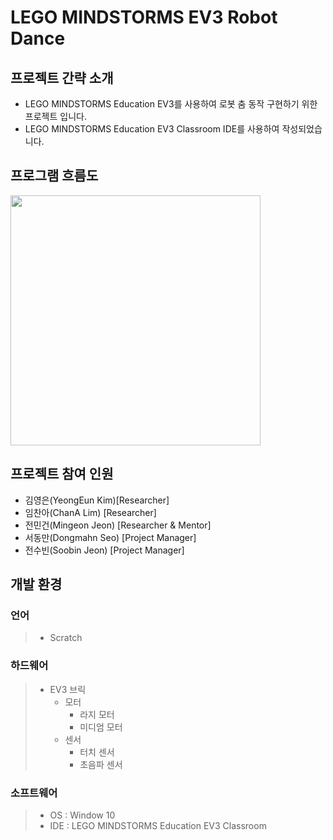 # LEGO MINDSTORMS EV3 Robot Dance
## 프로젝트 간략 소개
- LEGO MINDSTORMS Education EV3를 사용하여 로봇 춤 동작 구현하기 위한 프로젝트 입니다.
- LEGO MINDSTORMS Education EV3 Classroom IDE를 사용하여 작성되었습니다.

## 프로그램 흐름도
<img src = "https://user-images.githubusercontent.com/65267954/117315714-e7c0e900-aec2-11eb-9193-b3339e172624.jpeg" width="400px" height="auto">

## 프로젝트 참여 인원
- 김영은(YeongEun Kim)[Researcher]
- 임찬아(ChanA Lim) [Researcher]
- 전민건(Mingeon Jeon) [Researcher & Mentor]
- 서동만(Dongmahn Seo) [Project Manager]
- 전수빈(Soobin Jeon) [Project Manager]

## 개발 환경

### 언어
> - Scratch
> 
### 하드웨어
> - EV3 브릭
>   - 모터
>     - 라지 모터
>     - 미디엄 모터
>   - 센서
>     - 터치 센서
>     - 초음파 센서
### 소프트웨어
> - OS : Window 10
> - IDE : LEGO MINDSTORMS Education EV3 Classroom

